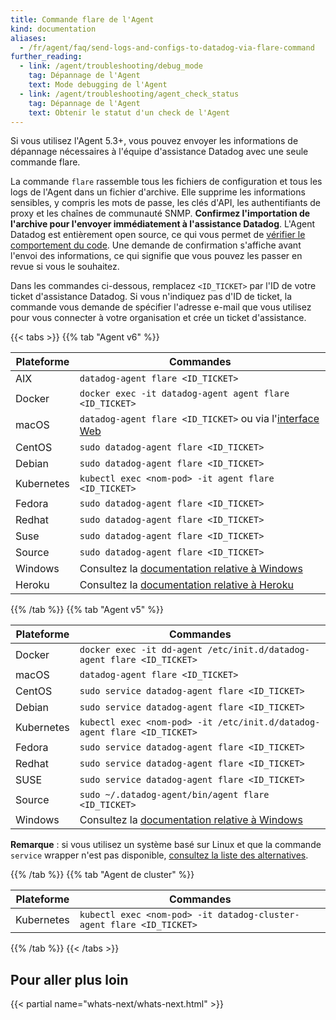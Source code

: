 ```yaml
---
title: Commande flare de l'Agent
kind: documentation
aliases:
  - /fr/agent/faq/send-logs-and-configs-to-datadog-via-flare-command
further_reading:
  - link: /agent/troubleshooting/debug_mode
    tag: Dépannage de l'Agent
    text: Mode debugging de l'Agent
  - link: /agent/troubleshooting/agent_check_status
    tag: Dépannage de l'Agent
    text: Obtenir le statut d'un check de l'Agent
---
```

Si vous utilisez l'Agent 5.3+, vous pouvez envoyer les informations de dépannage nécessaires à l'équipe d'assistance Datadog avec une seule commande flare.

La commande `flare` rassemble tous les fichiers de configuration et tous les logs de l'Agent dans un fichier d'archive. Elle supprime les informations sensibles, y compris les mots de passe, les clés d'API, les authentifiants de proxy et les chaînes de communauté SNMP.
**Confirmez l'importation de l'archive pour l'envoyer immédiatement à l'assistance Datadog**.
L'Agent Datadog est entièrement open source, ce qui vous permet de [vérifier le comportement du code][1]. Une demande de confirmation s'affiche avant l'envoi des informations, ce qui signifie que vous pouvez les passer en revue si vous le souhaitez.

Dans les commandes ci-dessous, remplacez `<ID_TICKET>` par l'ID de votre ticket d'assistance Datadog. Si vous n'indiquez pas d'ID de ticket, la commande vous demande de spécifier l'adresse e-mail que vous utilisez pour vous connecter à votre organisation et crée un ticket d'assistance.

{{< tabs >}}
{{% tab "Agent v6" %}}

| Plateforme     | Commandes                                                 |
| ------------ | ------------------------------------------------------- |
| AIX          | `datadog-agent flare <ID_TICKET>`                         |
| Docker       | `docker exec -it datadog-agent agent flare <ID_TICKET>`   |
| macOS        | `datadog-agent flare <ID_TICKET>` ou via l'[interface Web][1] |
| CentOS       | `sudo datadog-agent flare <ID_TICKET>`                    |
| Debian       | `sudo datadog-agent flare <ID_TICKET>`                    |
| Kubernetes   | `kubectl exec <nom-pod> -it agent flare <ID_TICKET>`     |
| Fedora       | `sudo datadog-agent flare <ID_TICKET>`                    |
| Redhat       | `sudo datadog-agent flare <ID_TICKET>`                    |
| Suse         | `sudo datadog-agent flare <ID_TICKET>`                    |
| Source       | `sudo datadog-agent flare <ID_TICKET>`                    |
| Windows      | Consultez la [documentation relative à Windows][2]        |
| Heroku       | Consultez la [documentation relative à Heroku][3]         |


[1]: /fr/agent/#using-the-gui
[2]: /fr/agent/basic_agent_usage/windows/#agent-v6
[3]: https://docs.datadoghq.com/fr/agent/faq/heroku-troubleshooting/#send-a-flare
{{% /tab %}}
{{% tab "Agent v5" %}}

| Plateforme     | Commandes                                                                   |
| ------------ | ------------------------------------------------------------------------- |
| Docker       | `docker exec -it dd-agent /etc/init.d/datadog-agent flare <ID_TICKET>`      |
| macOS        | `datadog-agent flare <ID_TICKET>`                                           |
| CentOS       | `sudo service datadog-agent flare <ID_TICKET>`                              |
| Debian       | `sudo service datadog-agent flare <ID_TICKET>`                              |
| Kubernetes   | `kubectl exec <nom-pod> -it /etc/init.d/datadog-agent flare <ID_TICKET>`   |
| Fedora       | `sudo service datadog-agent flare <ID_TICKET>`                              |
| Redhat       | `sudo service datadog-agent flare <ID_TICKET>`                              |
| SUSE         | `sudo service datadog-agent flare <ID_TICKET>`                              |
| Source       | `sudo ~/.datadog-agent/bin/agent flare <ID_TICKET>`                         |
| Windows      | Consultez la [documentation relative à Windows][1]                          |


**Remarque** : si vous utilisez un système basé sur Linux et que la commande `service` wrapper n'est pas disponible, [consultez la liste des alternatives][2].


[1]: /fr/agent/basic_agent_usage/windows/#agent-v5
[2]: /agent/faq/agent-v6-changes/?tab=linux#service-lifecycle-commands
{{% /tab %}}
{{% tab "Agent de cluster" %}}

| Plateforme   | Commandes                                                             |
|------------|---------------------------------------------------------------------|
| Kubernetes | `kubectl exec <nom-pod> -it datadog-cluster-agent flare <ID_TICKET>` |

{{% /tab %}}
{{< /tabs >}}


## Pour aller plus loin

{{< partial name="whats-next/whats-next.html" >}}

[1]: https://github.com/DataDog/dd-agent/blob/master/utils/flare.py
